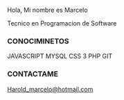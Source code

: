 Hola, Mi nombre es Marcelo

Tecnico en Programacion de Software


### CONOCIMINETOS

JAVASCRIPT 
MYSQL
CSS 3 
PHP
GIT

### CONTACTAME

Harold_marcelo@hotmail.com

